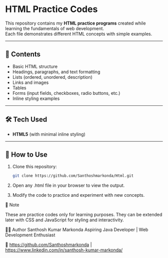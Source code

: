 # HTML Practice Codes

This repository contains my **HTML practice programs** created while learning the fundamentals of web development.  
Each file demonstrates different HTML concepts with simple examples.

---

## 📂 Contents
- Basic HTML structure
- Headings, paragraphs, and text formatting
- Lists (ordered, unordered, description)
- Links and images
- Tables
- Forms (input fields, checkboxes, radio buttons, etc.)
- Inline styling examples

---

## 🛠️ Tech Used
- **HTML5** (with minimal inline styling)

---

## 🚀 How to Use
1. Clone this repository:
   ```bash
   git clone https://github.com/Santhoshmarkonda/Html.git
   
2. Open any .html file in your browser to view the output.

3. Modify the code to practice and experiment with new concepts.

📌 Note

These are practice codes only for learning purposes.
They can be extended later with CSS and JavaScript for styling and interactivity.

👨‍💻 Author
Santhosh Kumar Markonda
Aspiring Java Developer | Web Development Enthusiast

🔗 https://github.com/Santhoshmarkonda | https://www.linkedin.com/in/santhosh-kumar-markonda/
